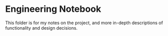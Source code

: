 # Engineering Notebook

This folder is for my notes on the project, and more in-depth descriptions of
functionality and design decisions.
